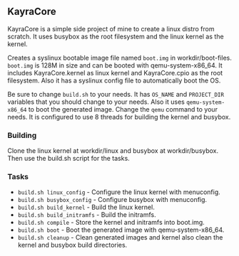 ## KayraCore 

KayraCore is a simple side project of mine to create a linux distro from scratch. It uses busybox as the root filesystem and the linux kernel as the kernel. 


Creates a syslinux bootable image file named `boot.img` in workdir/boot-files. `boot.img` is 128M in size and can be booted with qemu-system-x86_64. It includes KayraCore.kernel as linux kernel and KayraCore.cpio as the root filesystem. Also it has a syslinux config file to automatically boot the OS.

Be sure to change `build.sh` to your needs. It has `OS_NAME` and `PROJECT_DIR` variables that you should change to your needs. Also it uses `qemu-system-x86_64` to boot the generated image. Change the `qemu` command to your needs.
It is configured to use 8 threads for building the kernel and busybox.

### Building
Clone the linux kernel at workdir/linux and busybox at workdir/busybox. Then use the build.sh script for the tasks.

### Tasks
- `build.sh linux_config` - Configure the linux kernel with menuconfig.
- `build.sh busybox_config` - Configure busybox with menuconfig.
- `build.sh build_kernel` - Build the linux kernel.
- `build.sh build_initramfs` - Build the initramfs.
- `build.sh compile` - Store the kernel and initramfs into boot.img.
- `build.sh boot` - Boot the generated image with qemu-system-x86_64.
- `build.sh cleanup` - Clean generated images and kernel also clean the kernel and busybox build directories.